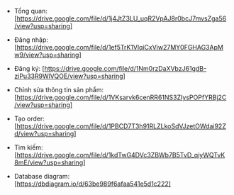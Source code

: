 * Tổng quan: [https://drive.google.com/file/d/1j4JtZ3LU_uqR2VpAJ8r0bcJ7mvsZga56/view?usp=sharing]

* Đăng nhập: [https://drive.google.com/file/d/1ef5TrK1VlqiCxViw27MY0FGHAG3ApMw9/view?usp=sharing]

* Đăng ký: [https://drive.google.com/file/d/1Nm0rzDaXVbzJ61gdB-ziPu33R9WlVQOE/view?usp=sharing]

* Chỉnh sửa thông tin sản phẩm: [https://drive.google.com/file/d/1VKsarvk6cenRR61NS3ZIysPOPfYRBj2C/view?usp=sharing]

* Tạo order: [https://drive.google.com/file/d/1PBCD7T3h91RLZLkoSdVJzetOWdai92Zd/view?usp=sharing]

* Tìm kiếm: [https://drive.google.com/file/d/1kdTwG4DVc3ZBWb7B5TvD_qiyWQTvK8mE/view?usp=sharing]

* Database diagram: [https://dbdiagram.io/d/63be989f6afaa541e5d1c222]
